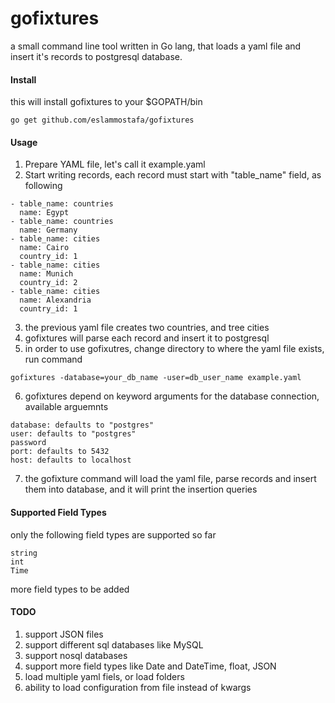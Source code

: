 # gofixtures

a small command line tool written in Go lang, that loads a yaml file
and insert it's records to postgresql database.

#### Install

this will install gofixtures  to your $GOPATH/bin

```
go get github.com/eslammostafa/gofixtures
```

#### Usage

1. Prepare YAML file, let's call it example.yaml
2. Start writing records, each record must start with "table_name" field, as following

```
- table_name: countries
  name: Egypt
- table_name: countries
  name: Germany
- table_name: cities
  name: Cairo
  country_id: 1
- table_name: cities
  name: Munich
  country_id: 2
- table_name: cities
  name: Alexandria
  country_id: 1 
```

3. the previous yaml file creates two countries, and tree cities
4. gofixtures will parse each record and insert it to postgresql
5. in order to use gofixutres, change directory to where the yaml file exists, run command

```
gofixtures -database=your_db_name -user=db_user_name example.yaml
```

6. gofixtures depend on keyword arguments for the database connection, available arguemnts

```
database: defaults to "postgres"
user: defaults to "postgres"
password 
port: defaults to 5432
host: defaults to localhost
```

7. the gofixture command will load the yaml file, parse records and insert them into database,
   and it will print the insertion queries


#### Supported Field Types

only the following field types are supported so far

```
string
int
Time
```
more field types to be added


#### TODO
1. support JSON files
2. support different sql databases like MySQL
3. support nosql databases
4. support more field types like Date and DateTime, float, JSON
5. load multiple yaml fiels, or load folders
6. ability to load configuration from file instead of kwargs
